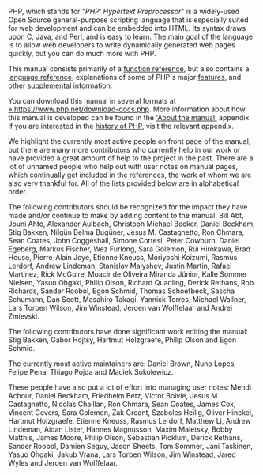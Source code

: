 PHP, which stands for "*PHP: Hypertext Preprocessor*" is a widely-used
Open Source general-purpose scripting language that is especially suited
for web development and can be embedded into HTML. Its syntax draws upon
C, Java, and Perl, and is easy to learn. The main goal of the language
is to allow web developers to write dynamically generated web pages
quickly, but you can do much more with PHP.

This manual consists primarily of a
<a href="/funcref.html" class="link">function reference</a>, but also
contains a <a href="/langref.html" class="link">language reference</a>,
explanations of some of PHP's major
<a href="/features.html" class="link">features</a>, and other
<a href="/appendices.html" class="link">supplemental</a> information.

You can download this manual in several formats at
<a href="https://www.php.net/download-docs.php" class="link external">» https://www.php.net/download-docs.php</a>.
More information about how this manual is developed can be found in the
<a href="/about.html" class="link">'About the manual'</a> appendix. If
you are interested in the
<a href="/history.html" class="link">history of PHP</a>, visit the
relevant appendix.

We highlight the currently most active people on front page of the
manual, but there are many more contributors who currently help in our
work or have provided a great amount of help to the project in the past.
There are a lot of unnamed people who help out with user notes on manual
pages, which continually get included in the references, the work of
whom we are also very thankful for. All of the lists provided below are
in alphabetical order.

The following contributors should be recognized for the impact they have
made and/or continue to make by adding content to the manual: Bill Abt,
Jouni Ahto, Alexander Aulbach, Christoph Michael Becker, Daniel Beckham,
Stig Bakken, Nilgün Belma Bugüner, Jesus M. Castagnetto, Ron Chmara,
Sean Coates, John Coggeshall, Simone Cortesi, Peter Cowburn, Daniel
Egeberg, Markus Fischer, Wez Furlong, Sara Golemon, Rui Hirokawa, Brad
House, Pierre-Alain Joye, Etienne Kneuss, Moriyoshi Koizumi, Rasmus
Lerdorf, Andrew Lindeman, Stanislav Malyshev, Justin Martin, Rafael
Martinez, Rick McGuire, Moacir de Oliveira Miranda Júnior, Kalle Sommer
Nielsen, Yasuo Ohgaki, Philip Olson, Richard Quadling, Derick Rethans,
Rob Richards, Sander Roobol, Egon Schmid, Thomas Schoefbeck, Sascha
Schumann, Dan Scott, Masahiro Takagi, Yannick Torres, Michael Wallner,
Lars Torben Wilson, Jim Winstead, Jeroen van Wolffelaar and Andrei
Zmievski.

The following contributors have done significant work editing the
manual: Stig Bakken, Gabor Hojtsy, Hartmut Holzgraefe, Philip Olson and
Egon Schmid.

The currently most active maintainers are: Daniel Brown, Nuno Lopes,
Felipe Pena, Thiago Pojda and Maciek Sokolewicz.

These people have also put a lot of effort into managing user notes:
Mehdi Achour, Daniel Beckham, Friedhelm Betz, Victor Boivie, Jesus M.
Castagnetto, Nicolas Chaillan, Ron Chmara, Sean Coates, James Cox,
Vincent Gevers, Sara Golemon, Zak Greant, Szabolcs Heilig, Oliver
Hinckel, Hartmut Holzgraefe, Etienne Kneuss, Rasmus Lerdorf, Matthew Li,
Andrew Lindeman, Aidan Lister, Hannes Magnusson, Maxim Maletsky, Bobby
Matthis, James Moore, Philip Olson, Sebastian Picklum, Derick Rethans,
Sander Roobol, Damien Seguy, Jason Sheets, Tom Sommer, Jani Taskinen,
Yasuo Ohgaki, Jakub Vrana, Lars Torben Wilson, Jim Winstead, Jared Wyles
and Jeroen van Wolffelaar.
